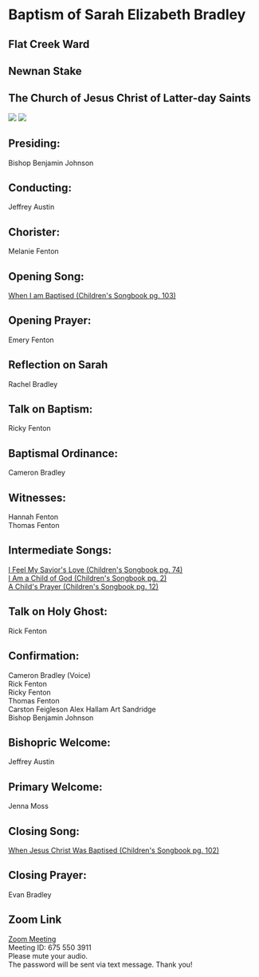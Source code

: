 # Baptism of Sarah Elizabeth Bradley
## Flat Creek Ward
## Newnan Stake
## The Church of Jesus Christ of Latter-day Saints
<img src="https://www.dropbox.com/s/mefqaiszgvfn8l9/Sarah.jpg?raw=1">
<img src="https://www.dropbox.com/s/3nzq3t0zltvg5yl/john_baptizing_jesus_greg_olsen.jpeg?raw=1">

## Presiding:
Bishop Benjamin Johnson

## Conducting:
Jeffrey Austin

## Chorister:
Melanie Fenton

## Opening Song:
[When I am Baptised (Children's Songbook pg. 103)](https://www.churchofjesuschrist.org/music/library/childrens-songbook/when-i-am-baptized?lang=eng)  

## Opening Prayer:
Emery Fenton

## Reflection on Sarah
Rachel Bradley

## Talk on Baptism:
Ricky Fenton

## Baptismal Ordinance:
Cameron Bradley

## Witnesses:
Hannah Fenton  
Thomas Fenton

## Intermediate Songs:
[I Feel My Savior's Love (Children's Songbook pg. 74)](https://www.churchofjesuschrist.org/music/library/childrens-songbook/i-feel-my-saviors-love?lang=eng)  
[I Am a Child of God (Children's Songbook pg. 2)](https://www.churchofjesuschrist.org/music/library/childrens-songbook/i-am-a-child-of-god?lang=eng)  
[A Child's Prayer (Children's Songbook pg. 12)](https://www.churchofjesuschrist.org/music/library/childrens-songbook/a-childs-prayer?lang=eng)  

## Talk on Holy Ghost:
Rick Fenton

## Confirmation:
Cameron Bradley (Voice)  
Rick Fenton  
Ricky Fenton  
Thomas Fenton  
Carston Feigleson
Alex Hallam
Art Sandridge  
Bishop Benjamin Johnson

## Bishopric Welcome:
Jeffrey Austin

## Primary Welcome:
Jenna Moss

## Closing Song:
[When Jesus Christ Was Baptised (Children's Songbook pg. 102)](https://www.churchofjesuschrist.org/music/library/childrens-songbook/when-jesus-christ-was-baptized?lang=eng)

## Closing Prayer:
Evan Bradley

## Zoom Link
[Zoom Meeting](https://us04web.zoom.us/j/6755503911)  
Meeting ID: 675 550 3911  
Please mute your audio.  
The password will be sent via text message. Thank you!
